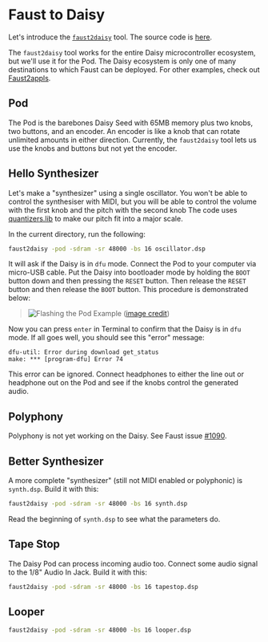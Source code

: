 # Faust to Daisy

Let's introduce the [`faust2daisy`](https://github.com/grame-cncm/faust/tree/master-dev/architecture/daisy) tool. The source code is [here](https://github.com/grame-cncm/faust/blob/master-dev/tools/faust2appls/faust2daisy).

The `faust2daisy` tool works for the entire Daisy microcontroller ecosystem, but we'll use it for the Pod. The Daisy ecosystem is only one of many destinations to which Faust can be deployed. For other examples, check out [Faust2appls](https://github.com/grame-cncm/faust/tree/master-dev/tools/faust2appls).

## Pod

The Pod is the barebones Daisy Seed with 65MB memory plus two knobs, two buttons, and an encoder. An encoder is like a knob that can rotate unlimited amounts in either direction. Currently, the `faust2daisy` tool lets us use the knobs and buttons but not yet the encoder.

## Hello Synthesizer

Let's make a "synthesizer" using a single oscillator. You won't be able to control the synthesiser with MIDI, but you will be able to control the volume with the first knob and the pitch with the second knob The code uses [quantizers.lib](https://faustlibraries.grame.fr/libs/quantizers/) to make our pitch fit into a major scale.

In the current directory, run the following:
```bash
faust2daisy -pod -sdram -sr 48000 -bs 16 oscillator.dsp
```

It will ask if the Daisy is in `dfu` mode. Connect the Pod to your computer via micro-USB cable. Put the Daisy into bootloader mode by holding the `BOOT` button down and then pressing the `RESET` button. Then  release the `RESET` button and then release the `BOOT` button. This procedure is demonstrated below:

> ![Flashing the Pod Example](https://github.com/electro-smith/DaisyWiki/raw/master/resources/Seed_Connect.gif) ([image credit](https://github.com/electro-smith/DaisyWiki/wiki/1.-Setting-Up-Your-Development-Environment))

Now you can press `enter` in Terminal to confirm that the Daisy is in `dfu` mode. If all goes well, you should see this "error" message:

```
dfu-util: Error during download get_status
make: *** [program-dfu] Error 74
```

This error can be ignored. Connect headphones to either the line out or headphone out on the Pod and see if the knobs control the generated audio.

## Polyphony

Polyphony is not yet working on the Daisy. See Faust issue [#1090](https://github.com/grame-cncm/faust/issues/1090).

## Better Synthesizer

A more complete "synthesizer" (still not MIDI enabled or polyphonic) is `synth.dsp`. Build it with this:

```bash
faust2daisy -pod -sdram -sr 48000 -bs 16 synth.dsp
```

Read the beginning of `synth.dsp` to see what the parameters do.

## Tape Stop

The Daisy Pod can process incoming audio too. Connect some audio signal to the 1/8" Audio In Jack. Build it with this:

```bash
faust2daisy -pod -sdram -sr 48000 -bs 16 tapestop.dsp
```

## Looper

```bash
faust2daisy -pod -sdram -sr 48000 -bs 16 looper.dsp
```
